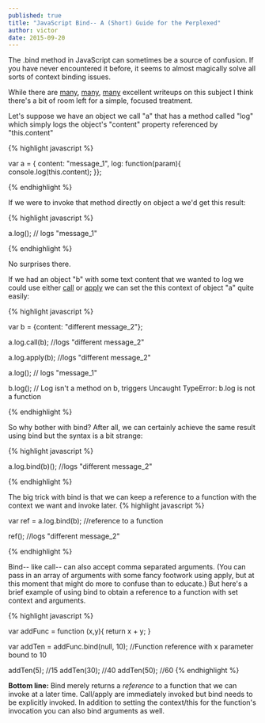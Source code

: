 ```yaml
---
published: true
title: "JavaScript Bind-- A (Short) Guide for the Perplexed"
author: victor
date: 2015-09-20 
---
```


The .bind method in JavaScript can sometimes be a source of confusion. If you have never encountered it before, it seems to almost magically solve all sorts of context binding issues.

While there are [many](http://www.smashingmagazine.com/2014/01/understanding-javascript-function-prototype-bind/), [many](http://javascriptissexy.com/javascript-apply-call-and-bind-methods-are-essential-for-javascript-professionals/), [many](https://developer.mozilla.org/en-US/docs/Web/JavaScript/Reference/Global_Objects/Function/bind) excellent writeups on this subject I think there's a bit of room left for a simple, focused treatment.

Let's suppose we have an object we call "a" that has a method called "log" which simply logs the object's "content" property referenced by "this.content"


{% highlight javascript %}

var a = {
content: "message_1",
log: function(param){
  console.log(this.content);
}};

{% endhighlight %}

If we were to invoke that method directly on object a we'd get this result:

{% highlight javascript %}

a.log(); // logs "message_1"

{% endhighlight %}


No surprises there.

If we had an object "b" with some text content that we wanted to log we could use either [call](https://developer.mozilla.org/en-US/docs/Web/JavaScript/Reference/Global_Objects/Function/call) or [apply](https://developer.mozilla.org/en-US/docs/Web/JavaScript/Reference/Global_Objects/Function/apply) we can set the this context of object "a" quite easily:

{% highlight javascript %}

var b = {content: "different message_2"};

a.log.call(b); //logs "different message_2"

a.log.apply(b); //logs "different message_2"

a.log(); // logs "message_1"

b.log(); // Log isn't a method on b, triggers Uncaught TypeError: b.log is not a function

{% endhighlight %}

So why bother with bind? After all, we can certainly achieve the same result using bind but the syntax is a bit strange:

{% highlight javascript %}

a.log.bind(b)(); //logs "different message_2"

{% endhighlight %}

The big trick with bind is that we can keep a reference to a function with the context we want and invoke later.
{% highlight javascript %}

var ref = a.log.bind(b); //reference to a function

ref(); //logs "different message_2"


{% endhighlight %}

Bind-- like call-- can also accept comma separated arguments. (You can pass in an array of arguments with some fancy footwork using apply, but at this moment that might do more to confuse than to educate.) But here's a brief example of using bind to obtain a reference to a function with set context and arguments.

{% highlight javascript %}

var addFunc = function (x,y){
	return x + y;
}

var addTen = addFunc.bind(null, 10); //Function reference with x parameter bound to 10

addTen(5); //15
addTen(30); //40
addTen(50); //60
{% endhighlight %}


**Bottom line:** Bind merely returns a *reference* to a function that we can invoke at a later time. Call/apply are immediately invoked but bind needs to be explicitly invoked. In addition to setting the context/this for the function's invocation you can also bind arguments as well.
